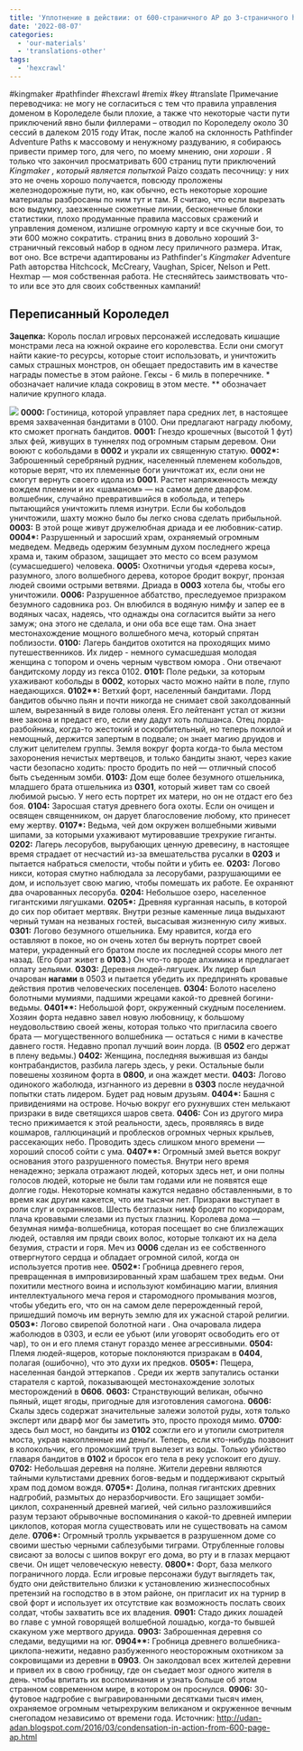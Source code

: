 ```yaml
---
title: 'Уплотнение в действии: от 600-страничного AP до 3-страничного hexcrawl !'
date: '2022-08-07'
categories:
  - 'our-materials'
  - 'translations-other'
tags:
  - 'hexcrawl'
---
```


#kingmaker #pathfinder #hexcrawl #remix #key #translate Примечание переводчика: не могу не согласиться с тем что правила управления доменом в Короледеле были плохие, а также что некоторые части пути приключений явно были филлерами – отводил по Короледелу около 30 сессий в далеком 2015 году Итак, после жалоб на склонность Pathfinder Adventure Paths к массовому и ненужному раздуванию, я собираюсь привести пример того, для чего, по моему мнению, они _хороши_ . Я только что закончил просматривать 600 страниц пути приключений _Kingmaker , который является попыткой_ Paizo создать песочницу: у них это не очень хорошо получается, повсюду проложены железнодорожные пути, но, как обычно, есть некоторые хорошие материалы разбросаны по ним тут и там. Я считаю, что если вырезать всю выдумку, заезженные сюжетные линии, бесконечные блоки статистики, плохо продуманные правила массовых сражений и управления доменом, излишне огромную карту и все скучные бои, то эти 600 можно сократить. страниц вниз в довольно хороший 3-страничный гексовый набор в одном лесу приличного размера. Итак, вот оно. Все встречи адаптированы из Pathfinder's _Kingmaker_ Adventure Path авторства Hitchcock, McCreary, Vaughan, Spicer, Nelson и Pett. Hexmap — моя собственная работа. Не стесняйтесь заимствовать что-то или все это для своих собственных кампаний!

## Переписанный Короледел

**Зацепка:** Король послал игровых персонажей исследовать кишащие монстрами леса на южной окраине его королевства. Если они смогут найти какие-то ресурсы, которые стоит использовать, и уничтожить самых страшных монстров, он обещает предоставить им в качестве награды поместье в этом районе. Гексы - 6 миль в поперечнике. \* обозначает наличие клада сокровищ в этом месте. \*\* обозначает наличие крупного клада.

[![](https://cyborgsandmages.com/wp-content/uploads/2022/08/080722_0353_1.png)](https://2.bp.blogspot.com/-6ck4NraUJQY/VvhWZqdMPRI/AAAAAAAAALE/A8wSlzUyq2UXbxqQtLRQ7nDZ9JnU6rkvQ/s1600/kingmaker%2Bmap.png) **0000:** Гостиница, которой управляет пара средних лет, в настоящее время захваченная бандитами в 0100. Они предлагают награду любому, кто сможет прогнать бандитов. **0001:** Гнездо крошечных (высотой 1 фут) злых фей, живущих в туннелях под огромным старым деревом. Они воюют с кобольдами в **0002** и украли их священную статую. **0002\*:** Заброшенный серебряный рудник, населенный племенем кобольдов, которые верят, что их племенные боги уничтожат их, если они не смогут вернуть своего идола из **0001**. Растет напряженность между вождем племени и их «шаманом» — на самом деле дварфом. волшебник, случайно превратившийся в кобольда, и теперь пытающийся уничтожить племя изнутри. Если бы кобольдов уничтожили, шахту можно было бы легко снова сделать прибыльной. **0003:** В этой роще живут дружелюбная дриада и ее любовник-сатир. **0004\*:** Разрушенный и заросший храм, охраняемый огромным медведем. Медведь одержим безумным духом последнего жреца храма и, таким образом, защищает это место со всем разумом (сумасшедшего) человека. **0005:** Охотничьи угодья «дерева косы», разумного, злого волшебного дерева, которое бродит вокруг, пронзая людей своими острыми ветвями. Дриада в **0003** хотела бы, чтобы его уничтожили. **0006:** Разрушенное аббатство, преследуемое призраком безумного садовника роз. Он влюбился в водяную нимфу и запер ее в водяных часах, надеясь, что однажды она согласится выйти за него замуж; она этого не сделала, и они оба все еще там. Она знает местонахождение мощного волшебного меча, который спрятан поблизости. **0100:** Лагерь бандитов охотится на проходящих мимо путешественников. Их лидер - немного сумасшедшая молодая женщина с топором и очень черным чувством юмора . Они отвечают бандитскому лорду из гекса 0102. **0101:** Поле редьки, за которым ухаживают кобольды в **0002**, которых часто можно найти в поле, глупо наедающихся. **0102\*\*:** Ветхий форт, населенный бандитами. Лорд бандитов обычно пьян и почти никогда не снимает свой заколдованный шлем, вырезанный в виде головы оленя. Его лейтенант устал от жизни вне закона и предаст его, если ему дадут хоть полшанса. Отец лорда-разбойника, когда-то жестокий и оскорбительный, но теперь пожилой и немощный, держится запертым в подвале; он знает магию друидов и служит целителем группы. Земля вокруг форта когда-то была местом захоронения нечистых мертвецов, и только бандиты знают, через какие части безопасно ходить: просто бродить по ней — отличный способ быть съеденным зомби. **0103:** Дом еще более безумного отшельника, младшего брата отшельника из **0301**, который живет там со своей любимой рысью. У него есть портрет их матери, но он не отдаст его без боя. **0104:** Заросшая статуя древнего бога охоты. Если он очищен и освящен священником, он дарует благословение любому, кто принесет ему жертву. **0107\*:** Ведьма, чей дом окружен волшебными живыми шипами, за которыми ухаживают мутировавшие трехрукие гиганты. **0202:** Лагерь лесорубов, вырубающих ценную древесину, в настоящее время страдает от несчастий из-за вмешательства русалки в **0203** и пытается набраться смелости, чтобы пойти и убить ее. **0203:** Логово никси, которая смутно наблюдала за лесорубами, разрушающими ее дом, и использует свою магию, чтобы помешать их работе. Ее охраняют два очарованных лесоруба. **0204:** Небольшое озеро, населенное гигантскими лягушками. **0205\*:** Древняя курганная насыпь, в которой до сих пор обитает мертвяк. Внутри резные каменные лица выдыхают черный туман на незваных гостей, высасывая жизненную силу живых. **0301:** Логово безумного отшельника. Ему нравится, когда его оставляют в покое, но он очень хотел бы вернуть портрет своей матери, украденный его братом после их последней ссоры много лет назад. (Его брат живет в **0103**.) Он что-то вроде алхимика и предлагает оплату зельями. **0303:** Деревня людей-лягушек. Их лидер был очарован **нагами** в 0503 и пытается убедить их предпринять кровавые действия против человеческих поселенцев. **0304:** Болото населено болотными мумиями, падшими жрецами какой-то древней богини-ведьмы. **0401\*\*:** Небольшой форт, окруженный скудным поселением. Хозяин форта недавно завел новую любовницу, к большому неудовольствию своей жены, которая только что пригласила своего брата — могущественного волшебника — остаться с ними в качестве давнего гостя. Недавно пропал лучший воин лорда. (В **0502** его держат в плену ведьмы.) **0402:** Женщина, последняя выжившая из банды контрабандистов, разбила лагерь здесь, у реки. Остальные были повешены хозяином форта в **0800**, и она жаждет мести. **0403:** Логово одинокого жаболюда, изгнанного из деревни в **0303** после неудачной попытки стать лидером. Будет рад новым друзьям. **0404\*:** Башня с привидениями на острове. Ночью вокруг его рухнувших стен мелькают призраки в виде светящихся шаров света. **0406:** Сон из другого мира тесно прижимается к этой реальности, здесь, проявляясь в виде кошмаров, галлюцинаций и проблесков огромных черных крыльев, рассекающих небо. Проводить здесь слишком много времени — хороший способ сойти с ума. **0407\*\*:** Огромный змей вьется вокруг основания этого разрушенного поместья. Внутри него время ненадежно; зеркала отражают людей, которых здесь нет, и они полны голосов людей, которые не были там годами или не появятся еще долгие годы. Некоторые комнаты кажутся недавно обставленными, в то время как другим кажется, что им тысячи лет. Призраки выступает в роли слуг и охранников. Шесть безглазых нимф бродят по коридорам, плача кровавыми слезами из пустых глазниц. Королева дома — безумная нимфа-волшебница, которая посещает во сне близлежащих людей, оставляя им пряди своих волос, которые толкают их на дела безумия, страсти и горя. Меч из **0006** сделан из ее собственного отвергнутого сердца и обладает огромной силой, когда он используется против нее. **0502\*:** Гробница древнего героя, превращенная в импровизированный храм шабашем трех ведьм. Они похитили местного воина и используют комбинацию магии, влияния интеллектуального меча героя и старомодного промывания мозгов, чтобы убедить его, что он на самом деле перерожденный герой, пришедший помочь им вернуть землю для их ужасной старой религии. **0503\*:** Логово свирепой болотной наги . Она очаровала лидера жаболюдов в 0303, и если ее убьют (или уговорят освободить его от чар), то он и его племя станут гораздо менее агрессивными. **0504:** Племя людей-ящеров, которые поклоняются призракам в **0404**, полагая (ошибочно), что это духи их предков. **0505\*:** Пещера, населенная бандой эттеркапов . Среди их жертв запутались останки старателя с картой, показывающей местонахождение золотых месторождений в **0606**. **0603:** Странствующий великан, обычно пьяный, ищет ягоды, пригодные для изготовления самогона. **0606:** Скалы здесь содержат значительные залежи золотой руды, хотя только эксперт или дварф мог бы заметить это, просто проходя мимо. **0700:** здесь был мост, но бандиты из **0102** сожгли его и утопили смотрителя моста, украв накопленные им деньги. Теперь, если кто-нибудь позвонит в колокольчик, его промокший труп вылезет из воды. Только убийство главаря бандитов в **0102** и бросок его тела в реку успокоит его душу. **0702:** Небольшая деревня на поляне. Жители деревни являются тайными культистами древних богов-ведьм и поддерживают скрытый храм под домом вождя. **0705\*:** Долина, полная гигантских древних надгробий, размытых до неразборчивости. Его защищает зомби-циклоп, сохраненный древней магией, чей сильно разложившийся разум терзают обрывочные воспоминания о какой-то древней империи циклопов, которая могла существовать или не существовать на самом деле. **0706\*:** Огромный тролль укрывается в разрушенном доме со своими шестью черными саблезубыми тиграми. Отрубленные головы свисают за волосы с шипов вокруг его дома, во рту и в глазах мерцают свечи. Он ищет человеческую невесту. **0800\*:** Форт, база мелкого пограничного лорда. Если игровые персонажи будут выглядеть так, будто они действительно близки к установлению жизнеспособных претензий на господство в в этом районе, он пригласит их на турнир в свой форт и использует их отсутствие как возможность послать своих солдат, чтобы захватить все их владения. **0901:** Стадо диких лошадей во главе с умной говорящей волшебной лошадью, когда-то бывшей скакуном уже мертвого друида. **0903:** Заброшенная деревня со следами, ведущими на юг. **0904\*\*:** Гробница древнего волшебника-циклопа-нежити, недавно разбуженного неосторожным охотником за сокровищами из деревни в **0903**. Он заколдовал всех жителей деревни и привел их в свою гробницу, где он съедает мозг одного жителя в день. чтобы впитать их воспоминания и узнать больше об этом странном современном мире, в котором он проснулся. **0906:** 30-футовое надгробие с выгравированными десятками тысяч имен, охраняемое огромным четырехруким великаном и окруженное вечным снегопадом независимо от времени года. Источник: http://udan-adan.blogspot.com/2016/03/condensation-in-action-from-600-page-ap.html
